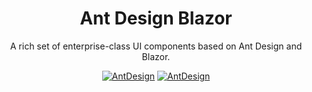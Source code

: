 ﻿<p align="center">
  <a href="https://github.com/Mumtozbekov/AntWpf
    <img src="https://github.com/Mumtozbekov/AntWpf/raw/master/logos_ant-design.png?sanitize=true">
  </a>
</p>

<h1 align="center">Ant Design Blazor</h1>

<div align="center">

A rich set of enterprise-class UI components based on Ant Design and Blazor.

[![AntDesign](https://img.shields.io/nuget/dt/AntDesign.svg?style=flat-square)](https://www.nuget.org/packages/AntWpf/)
[![AntDesign](https://img.shields.io/badge/License-MIT-blue?style=flat-square)](https://github.com/Mumtozbekov/AntWpf/blob/master/AntWpf/LICENSE.txt)


</div>


